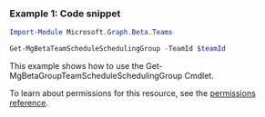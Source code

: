### Example 1: Code snippet

```powershell
Import-Module Microsoft.Graph.Beta.Teams

Get-MgBetaTeamScheduleSchedulingGroup -TeamId $teamId
```
This example shows how to use the Get-MgBetaGroupTeamScheduleSchedulingGroup Cmdlet.

To learn about permissions for this resource, see the [permissions reference](/graph/permissions-reference).

